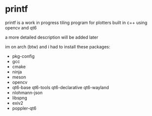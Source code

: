 # printf

printf is a work in progress tiling program for plotters built in c++ using opencv and qt6

a more detailed description will be added later

im on arch (btw) and i had to install these packages:
- pkg-config
- gcc
- cmake
- ninja
- meson
- opencv
- qt6-base qt6-tools qt6-declarative qt6-wayland
- nlohmann-json
- libspng
- exiv2
- poppler-qt6